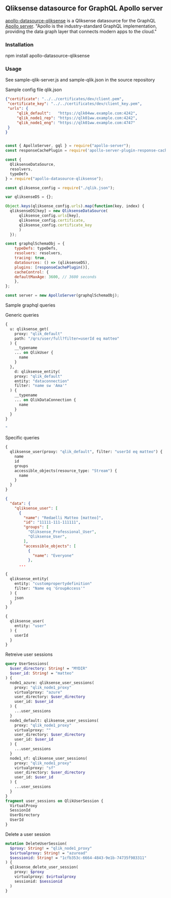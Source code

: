## Qliksense datasource for GraphQL Apollo server

[apollo-datasource-qliksense](https://github.com/matteoredaelli/apollo-datasource-qliksense) is a Qliksense datasource for the GraphQL [Apollo server](https://www.apollographql.com/). "Apollo is the industry-standard GraphQL implementation, providing the data graph layer that connects modern apps to the cloud."

### Installation

npm install apollo-datasource-qliksense

### Usage

See sample-qlik-server.js and sample-qlik.json in the source repository

Sample config file qlik.json

```json
{"certificate": "../../certificates/dev/client.pem",
 "certificate_key": "../../certificates/dev/client_key.pem",
 "urls": {
	 "qlik_default":   "https://qlk04ww.example.com:4242",
	 "qlik_node1_rep": "https://qlk01ww.example.com:4242",
	 "qlik_node1_eng": "https://qlk01ww.example.com:4747"
 }
}
```

```javascript

const { ApolloServer, gql } = require("apollo-server");
const responseCachePlugin = require('apollo-server-plugin-response-cache');

const {
  QliksenseDataSource,
  resolvers,
  typeDefs
} = require("apollo-datasource-qliksense");

const qliksense_config = require("./qlik.json");

var qliksenseDS = {};

Object.keys(qliksense_config.urls).map(function(key, index) {
  qliksenseDS[key] = new QliksenseDataSource(
	  qliksense_config.urls[key],
	  qliksense_config.certificate,
	  qliksense_config.certificate_key
	  )
  });

const graphqlSchemaObj = {
	typeDefs: typeDefs,
	resolvers: resolvers,
	tracing: true,
	dataSources: () => (qliksenseDS),
	plugins: [responseCachePlugin()],
	cacheControl: {
	defaultMaxAge: 3600, // 3600 seconds
	},
};

const server = new ApolloServer(graphqlSchemaObj);
```

Sample graphql queries

Generic queries

```graphql
{
  u: qliksense_get(
	proxy: "qlik_default"
	path: "/qrs/user/full?filter=userId eq matteo"
  ) {
	__typename
	... on QlikUser {
	  name
	}
  },
	d: qliksense_entity(
	proxy: "qlik_default"
	entity: "dataconnection"
	filter: "name sw 'Ama'"
  ) {
	__typename
	... on QlikDataConnection {
	  name
	}
  }
}

"
```

Specific queries

```graphql
{
  qliksense_user(proxy: "qlik_default", filter: "userId eq matteo") {
	name
	id
	groups
	accessible_objects(resource_type: "Stream") {
	  name
	}
  }
}
```

```json
{
  "data": {
	"qliksense_user": [
	  {
		"name": "Redaelli Matteo [matteo]",
		"id": "11111-111-111111",
		"groups": [
		  "Qliksense_Professional_User",
		  "Qliksense_User",
		],
		"accessible_objects": [
		  {
			"name": "Everyone"
		  },
	  ...
```

```graphql
{
  qliksense_entity(
	entity: "custompropertydefinition"
	filter: "Name eq 'GroupAccess'"
  ) {
	json
  }
}
```

```graphql
{
  qliksense_user(
	entity: "user"
  ) {
	userId
  }
}
```

Retreive user sessions

```graphql
query UserSessions(
  $user_directory: String! = "MYDIR"
  $user_id: String! = "matteo"
) {
  node1_azure: qliksense_user_sessions(
	proxy: "qlik_node1_proxy"
	virtualproxy: "azure"
	user_directory: $user_directory
	user_id: $user_id
  ) {
	...user_sessions
  }
  node1_default: qliksense_user_sessions(
	proxy: "qlik_node1_proxy"
	virtualproxy: ""
	user_directory: $user_directory
	user_id: $user_id
  ) {
	...user_sessions
  }
  node1_sf: qliksense_user_sessions(
	proxy: "qlik_node1_proxy"
	virtualproxy: "sf"
	user_directory: $user_directory
	user_id: $user_id
  ) {
	...user_sessions
  }
}
fragment user_sessions on QlikUserSession {
  VirtualProxy
  SessionId
  UserDirectory
  UserId
}
```

Delete a user session

```graphql
mutation DeleteUserSession(
  $proxy: String! = "qlik_node1_proxy"
  $virtualproxy: String! = "azuread"
  $sessionid: String! = "1cfb353c-6664-4843-9e1b-74735f983311"
) {
  qliksense_delete_user_session(
	proxy: $proxy
	virtualproxy: $virtualproxy
	sessionid: $sessionid
  )
}
```
